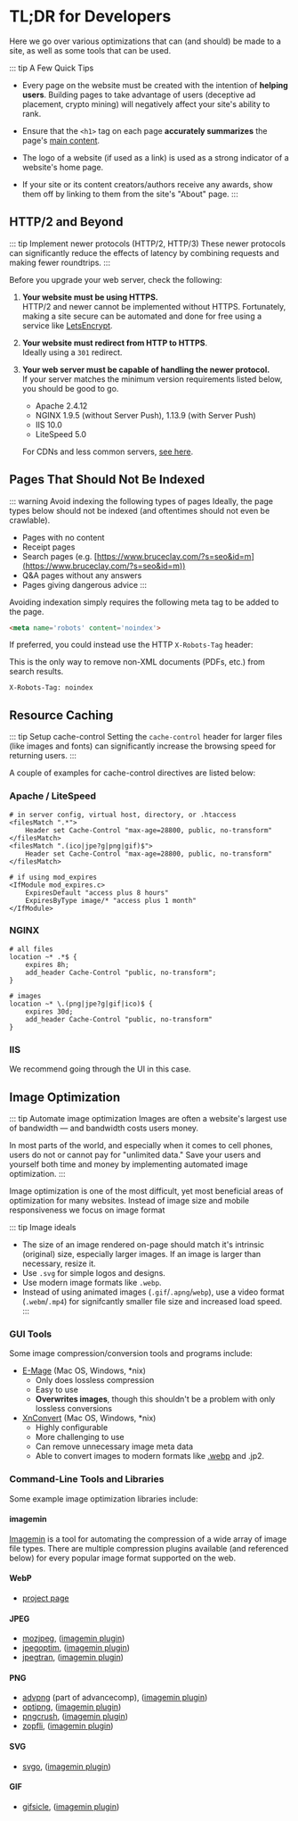 # TL;DR for Developers

Here we go over various optimizations that can (and should) be made to a site, as well as some tools that can be used.

::: tip A Few Quick Tips

- Every page on the website must be created with the intention of **helping users**. Building pages to take advantage of users (deceptive ad placement, crypto mining) will negatively affect your site's ability to rank.

- Ensure that the `<h1>` tag on each page **accurately summarizes** the page's [main content](/qrg/page-quality-rating-guideline/2-understanding-webpages-and-websites.html#identifying-the-main-content-mc).

- The logo of a website (if used as a link) is used as a strong indicator of a website's home page.

- If your site or its content creators/authors receive any awards, show them off by linking to them from the site's "About" page.
:::

## HTTP/2 and Beyond

::: tip Implement newer protocols (HTTP/2, HTTP/3)
These newer protocols can significantly reduce the effects of latency by combining requests and making fewer roundtrips.
:::

Before you upgrade your web server, check the following:

1. **Your website must be using HTTPS.**  
HTTP/2 and newer cannot be implemented without HTTPS. Fortunately, making a site secure can be automated and done for free using a service like [LetsEncrypt](https://letsencrypt.org/).

2. **Your website must redirect from HTTP to HTTPS**.  
Ideally using a `301` redirect.

3. **Your web server must be capable of handling the newer protocol.**  
If your server matches the minimum version requirements listed below, you should be good to go.

   - Apache 2.4.12
   - NGINX 1.9.5 (without Server Push), 1.13.9 (with Server Push)
   - IIS 10.0
   - LiteSpeed 5.0

   For CDNs and less common servers, [see here](https://en.wikipedia.org/wiki/HTTP/2#Server_software).

## Pages That Should Not Be Indexed

::: warning Avoid indexing the following types of pages
Ideally, the page types below should not be indexed (and oftentimes should not even be crawlable).

- Pages with no content
- Receipt pages
- Search pages (e.g. [https://www.bruceclay.com/?s=seo&id=m](https://www.bruceclay.com/?s=seo&id=m))
- Q&A pages without any answers
- Pages giving dangerous advice
:::

Avoiding indexation simply requires the following meta tag to be added to the page.

``` html
<meta name='robots' content='noindex'>
```

If preferred, you could instead use the HTTP `X-Robots-Tag` header:

<div class="note">

This is the only way to remove non-XML documents (PDFs, etc.) from search results.

</div>

``` http
X-Robots-Tag: noindex
```

## Resource Caching

::: tip Setup cache-control
Setting the `cache-control` header for larger files (like images and fonts) can significantly increase the browsing speed for returning users.
:::

A couple of examples for cache-control directives are listed below:

### Apache / LiteSpeed

``` apacheconf
# in server config, virtual host, directory, or .htaccess
<filesMatch ".*">
    Header set Cache-Control "max-age=28800, public, no-transform"
</filesMatch>
<filesMatch ".(ico|jpe?g|png|gif)$">
    Header set Cache-Control "max-age=28800, public, no-transform"
</filesMatch>

# if using mod_expires
<IfModule mod_expires.c>
    ExpiresDefault "access plus 8 hours"
    ExpiresByType image/* "access plus 1 month"
</IfModule>
```

### NGINX

``` nginx
# all files
location ~* .*$ {
    expires 8h;
    add_header Cache-Control "public, no-transform";
}

# images
location ~* \.(png|jpe?g|gif|ico)$ {
    expires 30d;
    add_header Cache-Control "public, no-transform"
}
```

### IIS

We recommend going through the UI in this case.

## Image Optimization

::: tip Automate image optimization
Images are often a website's largest use of bandwidth — and bandwidth costs users money.

In most parts of the world, and especially when it comes to cell phones, users do not or cannot pay for "unlimited data." Save your users and yourself both time and money by implementing automated image optimization.
:::

Image optimization is one of the most difficult, yet most beneficial areas of optimization for many websites. Instead of image size and mobile responsiveness we focus on image format

::: tip Image ideals

- The size of an image rendered on-page should match it's intrinsic (original) size, especially larger images. If an image is larger than necessary, resize it.
- Use `.svg` for simple logos and designs.
- Use modern image formats like `.webp`.
- Instead of using animated images (`.gif`/`.apng`/`webp`), use a video format (`.webm`/`.mp4`) for signifcantly smaller file size and increased load speed.
:::

### GUI Tools

Some image compression/conversion tools and programs include:

- [E-Mage](https://emage.js.org/) (Mac OS, Windows, *nix)
  - Only does lossless compression
  - Easy to use
  - **Overwrites images**, though this shouldn't be a problem with only lossless conversions
- [XnConvert](https://www.xnview.com/en/xnconvert/) (Mac OS, Windows, *nix)
  - Highly configurable
  - More challenging to use
  - Can remove unnecessary image meta data
  - Able to convert images to modern formats like [.webp](https://developers.google.com/speed/webp/) and .jp2.

### Command-Line Tools and Libraries

Some example image optimization libraries include:

#### imagemin

[Imagemin](https://github.com/imagemin/imagemin) is a tool for automating the compression of a wide array of image file types. There are multiple compression plugins available (and referenced below) for every popular image format supported on the web.

#### WebP

- [project page](https://developers.google.com/speed/webp/)

#### JPEG

- [mozjpeg](https://github.com/mozilla/mozjpeg), ([imagemin plugin](https://github.com/imagemin/imagemin-mozjpeg))
- [jpegoptim](https://github.com/tjko/jpegoptim), ([imagemin plugin](https://github.com/imagemin/imagemin-jpegoptim))
- [jpegtran](https://jpegclub.org/reference/reference-sources/), ([imagemin plugin](https://github.com/imagemin/imagemin-jpegtran))

#### PNG

- [advpng](https://github.com/amadvance/advancecomp) (part of advancecomp), ([imagemin plugin](https://github.com/imagemin/imagemin-advpng))
- [optipng](http://optipng.sourceforge.net/), ([imagemin plugin](https://github.com/imagemin/imagemin-optipng))
- [pngcrush](https://pmt.sourceforge.io/pngcrush/), ([imagemin plugin](https://github.com/imagemin/imagemin-pngcrush))
- [zopfli](https://github.com/google/zopfli), ([imagemin plugin](https://github.com/imagemin/imagemin-zopfli))

#### SVG

- [svgo](https://github.com/svg/svgo), ([imagemin plugin](https://github.com/imagemin/imagemin-svgo))

#### GIF

- [gifsicle](https://github.com/kohler/gifsicle), ([imagemin plugin](https://github.com/imagemin/imagemin-gifsicle))
